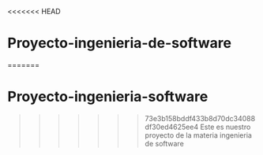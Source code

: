 <<<<<<< HEAD
# Proyecto-ingenieria-de-software
=======
# Proyecto-ingenieria-software
>>>>>>> 73e3b158bddf433b8d70dc34088df30ed4625ee4
Este es nuestro proyecto de la materia ingenieria de software
